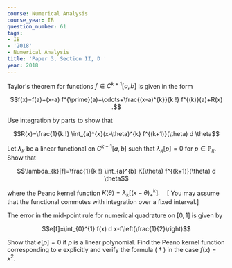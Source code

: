 ```yaml
---
course: Numerical Analysis
course_year: IB
question_number: 61
tags:
- IB
- '2018'
- Numerical Analysis
title: 'Paper 3, Section II, D '
year: 2018
---
```




Taylor's theorem for functions $f \in C^{k+1}[a, b]$ is given in the form

$$f(x)=f(a)+(x-a) f^{\prime}(a)+\cdots+\frac{(x-a)^{k}}{k !} f^{(k)}(a)+R(x) .$$

Use integration by parts to show that

$$R(x)=\frac{1}{k !} \int_{a}^{x}(x-\theta)^{k} f^{(k+1)}(\theta) d \theta$$

Let $\lambda_{k}$ be a linear functional on $C^{k+1}[a, b]$ such that $\lambda_{k}[p]=0$ for $p \in \mathbb{P}_{k}$. Show that

$$\lambda_{k}[f]=\frac{1}{k !} \int_{a}^{b} K(\theta) f^{(k+1)}(\theta) d \theta$$

where the Peano kernel function $K(\theta)=\lambda_{k}\left[(x-\theta)_{+}^{k}\right] . \quad[$ You may assume that the functional commutes with integration over a fixed interval.]

The error in the mid-point rule for numerical quadrature on $[0,1]$ is given by

$$e[f]=\int_{0}^{1} f(x) d x-f\left(\frac{1}{2}\right)$$

Show that $e[p]=0$ if $p$ is a linear polynomial. Find the Peano kernel function corresponding to $e$ explicitly and verify the formula ( $\dagger$ ) in the case $f(x)=x^{2}$.